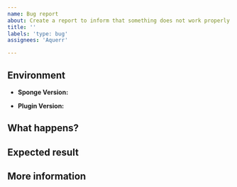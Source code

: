 ```yaml
---
name: Bug report
about: Create a report to inform that something does not work properly
title: ''
labels: 'type: bug'
assignees: 'Aquerr'

---
```


## Environment

* **Sponge Version:** <Your Sponge Version>

* **Plugin Version:** <Your Plugin Version>

## What happens?

<Write here what is happening or what the problem is.>

## Expected result

<Write here what desired outcome is or how should it work in your opinion.>

## More information

<If you want to inform about something more then write it here.>
